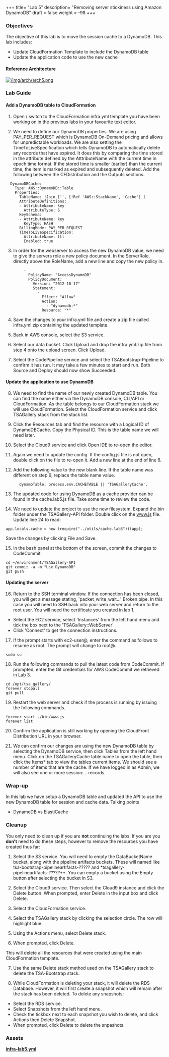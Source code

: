 +++
title= "Lab 5"
description= "Removing server stickiness using Amazon DynamoDB"
draft = false
weight = -98
+++

### Objectives

The objective of this lab is to move the session cache to a DynamoDB. This lab includes:

- Update CloudFormation Template to include the DynamoDB table
- Update the application code to use the new cache

#### Reference Architecture

[![/img/arch/arch5.png](/img/arch/arch5.png)](/img/arch/arch5-big.png)

### Lab Guide

#### Add a DynamoDB table to CloudFormation

1) Open / switch to the CloudFormation infra.yml template you have been working on in the previous labs in your favourite text editor.

2) We need to define our DynamoDB properties. We are using PAY_PER_REQUEST which is DynamoDB On-Demand pricing and allows for unpredictable workloads. We are also setting the TimeToLiveSpecification which tells DynamoDB to automatically delete any records that have expired. It does this by comparing the time stored in the attribute defined by the AtttributeName with the current time in epoch time format. If the stored time is smaller (earlier) than the current time, the item is marked as expired and subsequently deleted. Add the following between the CFDistribution and the Outputs sections.

```
  DynamoDBCache:
    Type: AWS::DynamoDB::Table
    Properties:
      TableName: !Join ['', [!Ref 'AWS::StackName', 'Cache'] ]
      AttributeDefinitions:
      - AttributeName: key
        AttributeType: S
      KeySchema:
      - AttributeName: key
        KeyType: HASH
      BillingMode: PAY_PER_REQUEST
      TimeToLiveSpecification:
        AttributeName: ttl
        Enabled: true
```

3) In order for the webserver to access the new DynamoDB value, we need to give the servers role a new policy document. In the ServerRole, directly above the RoleName, add a new line and copy the new policy in.

```
        -
          PolicyName: "AccessDynamoDB"
          PolicyDocument: 
            Version: "2012-10-17"
            Statement: 
              - 
                Effect: "Allow"
                Action: 
                  - "dynamodb:*"
                Resource: "*"
```

4) Save the changes to your infra.yml file and create a zip file called infra.yml.zip containing the updated template.

5) Back in AWS console, select the S3 service.

6) Select our data bucket. Click Upload and drop the infra.yml.zip file from step 4 onto the upload screen. Click Upload.

7) Select the CodePipeline service and select the TSABootstrap-Pipeline to confirm it has run. It may take a few minutes to start and run. Both Source and Deploy should now show Succeeded.

#### Update the application to use DynamoDB

8) We need to find the name of our newly created DynamoDB table. You can find the name either via the DynamoDB console, CLI/API or CloudFormation. As the table belongs to our CloudFormation stack we will use CloudFormation. Select the CloudFormation service and click TSAGallery stack from the stack list.

9) Click the Resources tab and find the resource with a Logical ID of DynamoDBCache. Copy the Physical ID. This is the table name we will need later.

10) Select the Cloud9 service and click Open IDE to re-open the editor.

11) Again we need to update the config. If the config.js file is not open, double click on the file to re-open it. Add a new line at the end of line 6.

12) Add the following value to the new blank line. If the table name was different on step 9, replace the table name value.

```
      dynamoTable: process.env.CACHETABLE || 'TSAGalleryCache',
```

13) The updated code for using DynamoDB as a cache provider can be found in the cache.lab5.js file. Take some time to review the code.

14) We need to update the project to use the new filesystem. Expand the bin folder under the TSAGallery-API folder. Double click on the www.js file. Update line 24 to read:

```
app.locals.cache = new (require("../utils/cache.lab5"))(app);
```

Save the changes by clicking File and Save.

15) In the bash panel at the bottom of the screen, commit the changes to CodeCommit.

```
cd ~/environment/TSAGallery-API
git commit -a -m "Use DynamoDB"
git push
```

#### Updating the server

16) Return to the SSH terminal window. If the connection has been closed, you will get a message stating, 'packet_write_wait...' Broken pipe. In this case you will need to SSH back into your web server and return to the root user. You will need the certificate you created in lab 1.

- Select the EC2 service, select 'Instances' from the left hand menu and tick the box next to the 'TSAGallery::WebServer'
- Click 'Connect' to get the connection instructions.

17) If the prompt starts with ec2-user@, enter the command as follows to resume as root. The prompt will change to root@.

```
sudo su -
```

18) Run the following commands to pull the latest code from CodeCommit. If prompted, enter the Git credentials for AWS CodeCommit we retrieved in Lab 3.

```
cd /opt/tsa_gallery/
forever stopall
git pull
```

19) Restart the web server and check if the process is running by issuing the following commands.

```
forever start ./bin/www.js
forever list
```

20) Confirm the application is still working by opening the CloudFront Distribution URL in your browser.

21) We can confirm our changes are using the new DynamoDB table by selecting the DynamoDB service, then click Tables from the left hand menu. Click on the TSAGalleryCache table name to open the table, then click the Items* tab to view the tables current items. We should see a number of items that are the cache. If we have logged in as Admin, we will also see one or more session:... records.

### Wrap-up

In this lab we have setup a DynamoDB table and updated the API to use the new DynamoDB table for session and cache data.
Talking points

- DynamoDB vs ElastiCache

### Cleanup

You only need to clean up if you are **not** continuing the labs. If you are you **don't** need to do these steps, however to remove the resources you have created thus far:

1) Select the S3 service. You will need to empty the DataBucketName bucket, along with the pipeline artifacts buckets. These will named like tsa-bootstrap-pipelineartifacts-????? and *tsagallery-pipelineartifacts-?????**. You can empty a bucket using the Empty button after selecting the bucket in S3.

2) Select the Cloud9 service. Then select the Cloud9 instance and click the Delete button. When prompted, enter Delete in the input box and click Delete.

3) Select the CloudFormation service.

4) Select the TSAGallery stack by clicking the selection circle. The row will highlight blue.

5) Using the Actions menu, select Delete stack.

6) When prompted, click Delete.

This will delete all the resources that were created using the main CloudFormation template.

7) Use the same Delete stack method used on the TSAGallery stack to delete the TSA-Bootstrap stack.

8) While CloudFormation is deleting your stack, it will delete the RDS Database. However, it will first create a snapshot which will remain after the stack has been deleted. To delete any snapshots;

- Select the RDS service.
- Select Snapshots from the left hand menu.
- Check the tickbox next to each snapshot you wish to delete, and click Actions then Delete Snapshot.
- When prompted, click Delete to delete the snpashots.

### Assets

**[infra-lab5.yml](/assets/cloudformation/infra-lab5.yml)**
